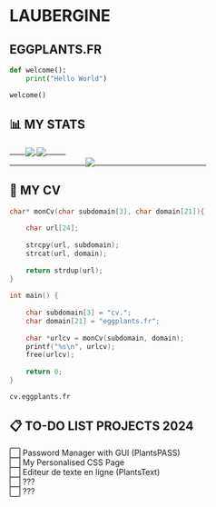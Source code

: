 # LAUBERGINE
## EGGPLANTS.FR

```python
def welcome():
	print("Hello World")

welcome()
```
## 📊 MY STATS
<a href="https://github.com/LAUBERGINE" alt="Inspiration from @github.com/Sigeth">
‎ ‎ ‎  ‎  ‎   ‎  ‎ ‎‎<img align="center" src="https://github-readme-stats.vercel.app/api/top-langs/?username=LAUBERGINE&title_color=9745f5&text_color=c9cacc&bg_color=000&layout=compact&langs_count=8" />
<img align="center" src="https://github-readme-stats.vercel.app/api?username=LAUBERGINE&show_icons=true&line_height=27&count_private=true&title_color=9745f5&text_color=FFF&icon_color=9745f5&bg_color=000" />	‎ ‎ ‎ ‎ ‎  ‎ ‎ ‎ ‎ <br>
	‎ ‎ ‎ ‎ ‎ ‎ ‎ ‎ ‎ ‎ ‎ ‎ ‎ ‎ ‎ ‎ ‎ ‎ ‎ ‎‎ ‎ ‎ ‎‎ ‎ ‎ ‎ ‎ ‎ ‎ ‎ ‎‎ ‎ ‎ ‎ <img align="center" src="https://github-readme-streak-stats.herokuapp.com/?user=LAUBERGINE&stroke=fff&title_color=ffffff&text_color=9745f5&icon_color=2bbc8a&background=000&ring=9745f5&fire=9745f5&currStreakNum=ffffff&currStreakLabel=9745f5&sideNums=ffffff&sideLabels=9745f5&dates=ffffff&hide_border=false"/>‎ ‎ ‎ ‎ ‎ ‎ ‎ ‎ ‎ ‎ ‎ ‎ ‎ ‎ ‎ ‎ ‎ ‎ ‎ ‎ ‎ ‎ ‎  ‎ ‎ ‎ ‎ ‎ ‎  ‎ ‎ ‎ ‎ ‎ ‎ ‎‎ ‎ ‎ ‎ ‎ ‎ ‎ ‎ ‎ ‎ ‎ ‎ ‎ ‎ ‎ ‎ 
</a>

## 📜 MY CV
```c
char* monCv(char subdomain[3], char domain[21]){
	
	char url[24];
	
	strcpy(url, subdomain);
	strcat(url, domain);
	    
	return strdup(url);
}
	
int main() {
	
	char subdomain[3] = "cv.";
	char domain[21] = "eggplants.fr";
	  
	char *urlcv = monCv(subdomain, domain);
	printf("%s\n", urlcv);
	free(urlcv);
	
	return 0;
}
```
<a href="http://cv.eggplants.fr">
	
```bash
cv.eggplants.fr
```
</a>

## 📋 TO-DO LIST PROJECTS 2024

⬜️ Password Manager with GUI (PlantsPASS) <br>
⬜️ My Personalised CSS Page <br>
⬜️ Editeur de texte en ligne (PlantsText) <br>
⬜️ ??? <br>
⬜️ ??? <br>
